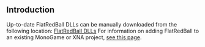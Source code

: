 ## Introduction

Up-to-date FlatRedBall DLLs can be manually downloaded from the following location: [FlatRedBall DLLs](http://files.flatredball.com/content/FrbXnaTemplates/DailyBuild/SingleDlls/) For information on adding FlatRedBall to an existing MonoGame or XNA project, [see this page](/documentation/tutorials/code-tutorials/flatredballxna-tutorials-adding-flatredball-to-an-xna-project.md).

## 
